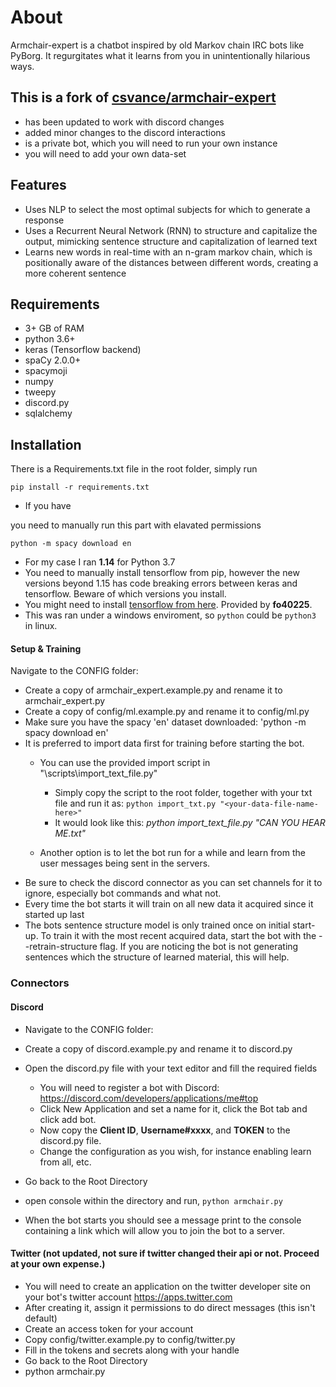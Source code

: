 # About
Armchair-expert is a chatbot inspired by old Markov chain IRC bots like PyBorg. It regurgitates what it learns from you in unintentionally hilarious ways.
## This is a fork of [csvance/armchair-expert](https://github.com/csvance/armchair-expert)
- has been updated to work with discord changes
- added minor changes to the discord interactions
- is a private bot, which you will need to run your own instance
- you will need to add your own data-set


## Features
- Uses NLP to select the most optimal subjects for which to generate a response
- Uses a Recurrent Neural Network (RNN) to structure and capitalize the output, mimicking sentence structure and capitalization of learned text
- Learns new words in real-time with an n-gram markov chain, which is positionally aware of the distances between different words, creating a more coherent sentence

## Requirements
- 3+ GB of RAM
- python 3.6+
- keras (Tensorflow backend)
- spaCy 2.0.0+
- spacymoji
- numpy
- tweepy
- discord.py
- sqlalchemy

## Installation
There is a Requirements.txt file in the root folder, simply run
```
pip install -r requirements.txt
```
- If you have

you need to manually run this part with elavated permissions
```
python -m spacy download en
```
- For my case I ran **1.14** for Python 3.7
- You need to manually install tensorflow from pip, however the new versions beyond 1.15 has code breaking errors between keras and tensorflow. Beware of which versions you install.
- You might need to install [tensorflow from here](https://github.com/fo40225/tensorflow-windows-wheel). Provided by **fo40225**.
- This was ran under a windows enviroment, so `python` could be `python3` in linux.


#### Setup & Training
Navigate to the CONFIG folder:
- Create a copy of armchair_expert.example.py and rename it to armchair_expert.py
- Create a copy of config/ml.example.py and rename it to config/ml.py
- Make sure you have the spacy 'en' dataset downloaded: 'python -m spacy download en'
- It is preferred to import data first for training before starting the bot.
  - You can use the provided import script in "\scripts\import_text_file.py"
    - Simply copy the script to the root folder, together with your txt file and run it as:
    `python import_txt.py "<your-data-file-name-here>"`
    - It would look like this: *python import_text_file.py "CAN YOU HEAR ME.txt"*

  - Another option is to let the bot run for a while and learn from the user messages being sent in the servers.
- Be sure to check the discord connector as you can set channels for it to ignore, especially bot commands and what not.
- Every time the bot starts it will train on all new data it acquired since it started up last
- The bots sentence structure model is only trained once on initial start-up. To train it with the most recent acquired data, start the bot with the --retrain-structure flag. If you are noticing the bot is not generating sentences which the structure of learned material, this will help.


### Connectors
#### Discord
- Navigate to the CONFIG folder:
- Create a copy of discord.example.py and rename it to discord.py
- Open the discord.py file with your text editor and fill the required fields
  - You will need to register a bot with Discord: https://discord.com/developers/applications/me#top
  - Click New Application and set a name for it, click the Bot tab and click add bot.
  - Now copy the **Client ID**, **Username#xxxx**, and **TOKEN** to the discord.py file.
  - Change the configuration as you wish, for instance enabling learn from all, etc.

- Go back to the Root Directory
- open console within the directory and run, `python armchair.py`
- When the bot starts you should see a message print to the console containing a link which will allow you to join the bot to a server.

#### Twitter (not updated, not sure if twitter changed their api or not. Proceed at your own expense.)
- You will need to create an application on the twitter developer site on your bot's twitter account https://apps.twitter.com
- After creating it, assign it permissions to do direct messages (this isn't default)
- Create an access token for your account
- Copy config/twitter.example.py to config/twitter.py
- Fill in the tokens and secrets along with your handle
- Go back to the Root Directory
- python armchair.py
